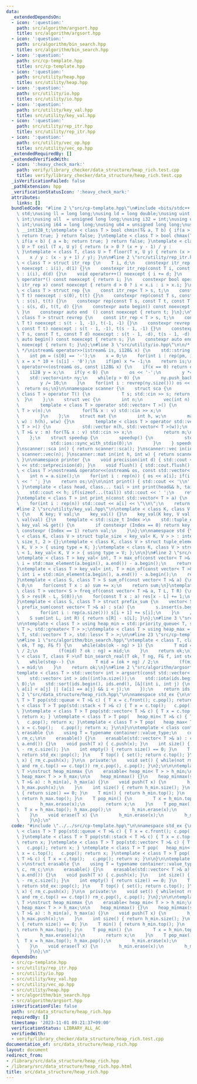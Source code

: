 ```yaml
---
data:
  _extendedDependsOn:
  - icon: ':question:'
    path: src/algorithm/argsort.hpp
    title: src/algorithm/argsort.hpp
  - icon: ':question:'
    path: src/algorithm/bin_search.hpp
    title: src/algorithm/bin_search.hpp
  - icon: ':question:'
    path: src/cp-template.hpp
    title: src/cp-template.hpp
  - icon: ':question:'
    path: src/utility/heap.hpp
    title: src/utility/heap.hpp
  - icon: ':question:'
    path: src/utility/io.hpp
    title: src/utility/io.hpp
  - icon: ':question:'
    path: src/utility/key_val.hpp
    title: src/utility/key_val.hpp
  - icon: ':question:'
    path: src/utility/rep_itr.hpp
    title: src/utility/rep_itr.hpp
  - icon: ':question:'
    path: src/utility/vec_op.hpp
    title: src/utility/vec_op.hpp
  _extendedRequiredBy: []
  _extendedVerifiedWith:
  - icon: ':heavy_check_mark:'
    path: verify/library_checker/data_structure/heap_rich.test.cpp
    title: verify/library_checker/data_structure/heap_rich.test.cpp
  _isVerificationFailed: false
  _pathExtension: hpp
  _verificationStatusIcon: ':heavy_check_mark:'
  attributes:
    links: []
  bundledCode: "#line 2 \"src/cp-template.hpp\"\n#include <bits/stdc++.h>\nusing namespace\
    \ std;\nusing ll = long long;\nusing ld = long double;\nusing uint = unsigned\
    \ int;\nusing ull  = unsigned long long;\nusing i32 = int;\nusing u32 = unsigned\
    \ int;\nusing i64 = long long;\nusing u64 = unsigned long long;\nusing i128 =\
    \ __int128_t;\ntemplate < class T > bool chmin(T& a, T b) { if(a > b) { a = b;\
    \ return true; } return false; }\ntemplate < class T > bool chmax(T& a, T b) {\
    \ if(a < b) { a = b; return true; } return false; }\ntemplate < class T, class\
    \ U > T ceil (T x, U y) { return (x > 0 ? (x + y - 1) / y :           x / y);\
    \ }\ntemplate < class T, class U > T floor(T x, U y) { return (x > 0 ?       \
    \    x / y : (x - y + 1) / y); }\n\n#line 2 \"src/utility/rep_itr.hpp\"\ntemplate\
    \ < class T > struct itr_rep {\n    T i, d;\n    constexpr itr_rep(const T i)\
    \ noexcept : i(i), d(1) {}\n    constexpr itr_rep(const T i, const T d) noexcept\
    \ : i(i), d(d) {}\n    void operator++() noexcept { i += d; }\n    constexpr int\
    \ operator*() const noexcept { return i; }\n    constexpr bool operator!=(const\
    \ itr_rep x) const noexcept { return d > 0 ? i < x.i : i > x.i; }\n};\n\ntemplate\
    \ < class T > struct rep {\n    const itr_rep< T > s, t;\n    constexpr rep(const\
    \ T t) noexcept : s(0), t(t) {}\n    constexpr rep(const T s, const T t) noexcept\
    \ : s(s), t(t) {}\n    constexpr rep(const T s, const T t, const T d) noexcept\
    \ : s(s, d), t(t, d) {}\n    constexpr auto begin() const noexcept { return s;\
    \ }\n    constexpr auto end  () const noexcept { return t; }\n};\n\ntemplate <\
    \ class T > struct revrep {\n    const itr_rep < T > s, t;\n    constexpr revrep(const\
    \ T t) noexcept : s(t - 1, -1), t(-1, -1) {}\n    constexpr revrep(const T s,\
    \ const T t) noexcept : s(t - 1, -1), t(s - 1, -1) {}\n    constexpr revrep(const\
    \ T s, const T t, const T d) noexcept : s(t - 1, -d), t(s - 1, -d) {}\n    constexpr\
    \ auto begin() const noexcept { return s; }\n    constexpr auto end  () const\
    \ noexcept { return t; }\n};\n#line 3 \"src/utility/io.hpp\"\n\n/* 128bit integer\
    \ */\nistream& operator>>(istream& is, i128& x) {\n    std::string s; is >> s;\n\
    \    int pm = (s[0] == '-');\n    x = 0;\n    for(int i : rep(pm, int(s.size())))\
    \ x = x * 10 + (s[i] - '0');\n    if(pm) x *= -1;\n    return is;\n}\nostream&\
    \ operator<<(ostream& os, const i128& x) {\n    if(x == 0) return os << '0';\n\
    \    i128 y = x;\n    if(y < 0) {\n        os << '-';\n        y *= -1;\n    }\n\
    \    std::vector<int> ny;\n    while(y > 0) {\n        ny.push_back(y % 10);\n\
    \        y /= 10;\n    }\n    for(int i : revrep(ny.size())) os << ny[i];\n  \
    \  return os;\n}\n\nnamespace scanner {\n    struct sca {\n        template <\
    \ class T > operator T() {\n            T s; std::cin >> s; return s;\n      \
    \  }\n    };\n    struct vec {\n        int n;\n        vec(int n) : n(n) {}\n\
    \        template < class T > operator std::vector< T >() {\n            std::vector<\
    \ T > v(n);\n            for(T& x : v) std::cin >> x;\n            return v;\n\
    \        }\n    };\n    struct mat {\n        int h, w;\n        mat(int h, int\
    \ w) : h(h), w(w) {}\n        template < class T > operator std::vector< std::vector<\
    \ T > >() {\n            std::vector m(h, std::vector< T >(w));\n            for(std::vector<\
    \ T >& v : m) for(T& x : v) std::cin >> x;\n            return m;\n        }\n\
    \    };\n    struct speedup {\n        speedup() {\n            std::cin.tie(0);\n\
    \            std::ios::sync_with_stdio(0);\n        }\n    } speedup_instance;\n\
    }\nscanner::sca in() { return scanner::sca(); }\nscanner::vec in(int n) { return\
    \ scanner::vec(n); }\nscanner::mat in(int h, int w) { return scanner::mat(h, w);\
    \ }\n\nnamespace printer {\n    void precision(int d) { std::cout << std::fixed\
    \ << std::setprecision(d); }\n    void flush() { std::cout.flush(); }\n}\n\ntemplate\
    \ < class T >\nostream& operator<<(ostream& os, const std::vector< T > a) {\n\
    \    int n = a.size();\n    for(int i : rep(n)) { os << a[i]; if(i != n - 1) os\
    \ << ' '; }\n    return os;\n}\n\nint print() { std::cout << '\\n'; return 0;\
    \ }\ntemplate < class head, class... tail > int print(head&& h, tail&&... t) {\n\
    \    std::cout << h; if(sizeof...(tail)) std::cout << ' ';\n    return print(std::forward<tail>(t)...);\n\
    }\ntemplate < class T > int print_n(const std::vector< T > a) {\n    int n = a.size();\n\
    \    for(int i : rep(n)) std::cout << a[i] << \"\\n\";\n    return 0;\n}\n\n\n\
    #line 2 \"src/utility/key_val.hpp\"\n\ntemplate < class K, class V >\nstruct key_val\
    \ {\n    K key; V val;\n    key_val() {}\n    key_val(K key, V val) : key(key),\
    \ val(val) {}\n    template < std::size_t Index >\n    std::tuple_element_t< Index,\
    \ key_val >& get() {\n        if constexpr (Index == 0) return key;\n        if\
    \ constexpr (Index == 1) return val;\n    }\n};\n\nnamespace std {\n\ntemplate\
    \ < class K, class V > struct tuple_size < key_val< K, V > > : integral_constant<\
    \ size_t, 2 > {};\ntemplate < class K, class V > struct tuple_element < 0, key_val<\
    \ K, V > > { using type = K; };\ntemplate < class K, class V > struct tuple_element\
    \ < 1, key_val< K, V > > { using type = V; };\n\n}\n#line 2 \"src/utility/vec_op.hpp\"\
    \ntemplate < class T > key_val< int, T > max_of(const vector< T >& a) {\n    int\
    \ i = std::max_element(a.begin(), a.end()) - a.begin();\n    return {i, a[i]};\n\
    }\ntemplate < class T > key_val< int, T > min_of(const vector< T >& a) {\n   \
    \ int i = std::min_element(a.begin(), a.end()) - a.begin();\n    return {i, a[i]};\n\
    }\ntemplate < class S, class T > S sum_of(const vector< T >& a) {\n    S sum =\
    \ 0;\n    for(const T x : a) sum += x;\n    return sum;\n}\ntemplate < class S,\
    \ class T > vector< S > freq_of(const vector< T >& a, T L, T R) {\n    vector<\
    \ S > res(R - L, S(0));\n    for(const T x : a) res[x - L] += 1;\n    return res;\n\
    }\ntemplate < class S, class T > struct prefix_sum {\n    vector< S > s;\n   \
    \ prefix_sum(const vector< T >& a) : s(a) {\n        s.insert(s.begin(), S(0));\n\
    \        for(int i : rep(a.size())) s[i + 1] += s[i];\n    }\n    // [L, R)\n\
    \    S sum(int L, int R) { return s[R] - s[L]; }\n};\n#line 3 \"src/utility/heap.hpp\"\
    \n\ntemplate < class T > using heap_min = std::priority_queue< T, std::vector<\
    \ T >, std::greater< T > >;\ntemplate < class T > using heap_max = std::priority_queue<\
    \ T, std::vector< T >, std::less< T > >;\n\n#line 23 \"src/cp-template.hpp\"\n\
    \n#line 1 \"src/algorithm/bin_search.hpp\"\ntemplate < class T, class F >\nT bin_search(T\
    \ ok, T ng, F& f) {\n    while(abs(ok - ng) > 1) {\n        T mid = (ok + ng)\
    \ / 2;\n        (f(mid) ? ok : ng) = mid;\n    }\n    return ok;\n}\n\ntemplate\
    \ < class T, class F >\nT bin_search_real(T ok, T ng, F& f, int step = 80) {\n\
    \    while(step--) {\n        T mid = (ok + ng) / 2;\n        (f(mid) ? ok : ng)\
    \ = mid;\n    }\n    return ok;\n}\n#line 2 \"src/algorithm/argsort.hpp\"\n\n\
    template < class T > std::vector< int > argsort(const std::vector< T > &a) {\n\
    \    std::vector< int > ids((int)a.size());\n    std::iota(ids.begin(), ids.end(),\
    \ 0);\n    std::sort(ids.begin(), ids.end(), [&](int i, int j) {\n        return\
    \ a[i] < a[j] || (a[i] == a[j] && i < j);\n    });\n    return ids;\n}\n#line\
    \ 2 \"src/data_structure/heap_rich.hpp\"\n\nnamespace std_ex {\n\ntemplate < class\
    \ T > T pop(std::queue < T >& c) { T x = c.front(); c.pop(); return x; }\ntemplate\
    \ < class T > T pop(std::stack < T >& c) { T x = c.top();   c.pop(); return x;\
    \ }\ntemplate < class T > T pop(std::vector< T >& c) { T x = c.top();   c.pop();\
    \ return x; } \ntemplate < class T > T pop(   heap_min< T >& c) { T x = c.top();\
    \   c.pop(); return x; }\ntemplate < class T > T pop(   heap_max< T >& c) { T\
    \ x = c.top();   c.pop(); return x; }\n\n}\n\ntemplate < class container >\nstruct\
    \ erasable {\n    using T = typename container::value_type;\n    container c,\
    \ rm_c;\n\n    erasable() {}\n    erasable(std::vector< T >& a) : c(a.begin(),\
    \ a.end()) {}\n    void push(T x) { c.push(x); }\n    int size() { return c.size()\
    \ - rm_c.size(); }\n    int empty() { return size() == 0; }\n    T pop() { set();\
    \ return std_ex::pop(c); }\n    T top() { set(); return c.top(); }\n    void erase(T\
    \ x) { rm_c.push(x); }\n\n  private:\n    void set() { while(not rm_c.empty()\
    \ and rm_c.top() == c.top()) rm_c.pop(), c.pop(); }\n};\n\n\ntemplate < class\
    \ T >\nstruct heap_minmax {\n    erasable< heap_min< T > > h_min;\n    erasable<\
    \ heap_max< T > > h_max;\n\n    heap_minmax() {}\n    heap_minmax(std::vector<\
    \ T >& a) : h_min(a), h_max(a) {}\n    void push(T x) {\n        h_min.push(x),\
    \ h_max.push(x);\n    }\n    int size() { return h_min.size(); }\n    int empty()\
    \ { return size() == 0; }\n    T min() { return h_min.top(); }\n    T max() {\
    \ return h_max.top(); }\n    T pop_min() {\n        T x = h_min.top(); h_min.pop();\n\
    \        h_max.erase(x);\n        return x;\n    }\n    T pop_max() {\n      \
    \  T x = h_max.top(); h_max.pop();\n        h_min.erase(x);\n        return x;\n\
    \    }\n    void erase(T x) {\n        h_min.erase(x);\n        h_max.erase(x);\n\
    \    }\n};\n"
  code: "#include \"../../src/cp-template.hpp\"\n\nnamespace std_ex {\n\ntemplate\
    \ < class T > T pop(std::queue < T >& c) { T x = c.front(); c.pop(); return x;\
    \ }\ntemplate < class T > T pop(std::stack < T >& c) { T x = c.top();   c.pop();\
    \ return x; }\ntemplate < class T > T pop(std::vector< T >& c) { T x = c.top();\
    \   c.pop(); return x; } \ntemplate < class T > T pop(   heap_min< T >& c) { T\
    \ x = c.top();   c.pop(); return x; }\ntemplate < class T > T pop(   heap_max<\
    \ T >& c) { T x = c.top();   c.pop(); return x; }\n\n}\n\ntemplate < class container\
    \ >\nstruct erasable {\n    using T = typename container::value_type;\n    container\
    \ c, rm_c;\n\n    erasable() {}\n    erasable(std::vector< T >& a) : c(a.begin(),\
    \ a.end()) {}\n    void push(T x) { c.push(x); }\n    int size() { return c.size()\
    \ - rm_c.size(); }\n    int empty() { return size() == 0; }\n    T pop() { set();\
    \ return std_ex::pop(c); }\n    T top() { set(); return c.top(); }\n    void erase(T\
    \ x) { rm_c.push(x); }\n\n  private:\n    void set() { while(not rm_c.empty()\
    \ and rm_c.top() == c.top()) rm_c.pop(), c.pop(); }\n};\n\n\ntemplate < class\
    \ T >\nstruct heap_minmax {\n    erasable< heap_min< T > > h_min;\n    erasable<\
    \ heap_max< T > > h_max;\n\n    heap_minmax() {}\n    heap_minmax(std::vector<\
    \ T >& a) : h_min(a), h_max(a) {}\n    void push(T x) {\n        h_min.push(x),\
    \ h_max.push(x);\n    }\n    int size() { return h_min.size(); }\n    int empty()\
    \ { return size() == 0; }\n    T min() { return h_min.top(); }\n    T max() {\
    \ return h_max.top(); }\n    T pop_min() {\n        T x = h_min.top(); h_min.pop();\n\
    \        h_max.erase(x);\n        return x;\n    }\n    T pop_max() {\n      \
    \  T x = h_max.top(); h_max.pop();\n        h_min.erase(x);\n        return x;\n\
    \    }\n    void erase(T x) {\n        h_min.erase(x);\n        h_max.erase(x);\n\
    \    }\n};\n"
  dependsOn:
  - src/cp-template.hpp
  - src/utility/rep_itr.hpp
  - src/utility/io.hpp
  - src/utility/key_val.hpp
  - src/utility/vec_op.hpp
  - src/utility/heap.hpp
  - src/algorithm/bin_search.hpp
  - src/algorithm/argsort.hpp
  isVerificationFile: false
  path: src/data_structure/heap_rich.hpp
  requiredBy: []
  timestamp: '2023-11-01 09:21:37+09:00'
  verificationStatus: LIBRARY_ALL_AC
  verifiedWith:
  - verify/library_checker/data_structure/heap_rich.test.cpp
documentation_of: src/data_structure/heap_rich.hpp
layout: document
redirect_from:
- /library/src/data_structure/heap_rich.hpp
- /library/src/data_structure/heap_rich.hpp.html
title: src/data_structure/heap_rich.hpp
---
```

